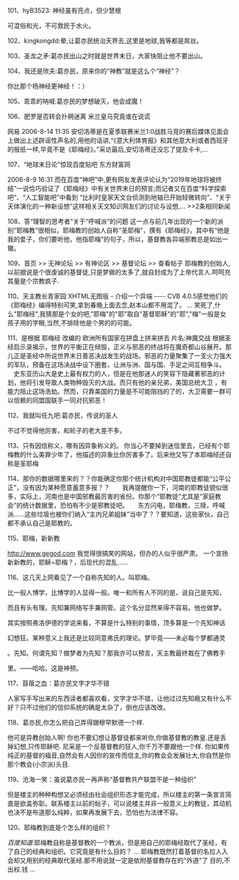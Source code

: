 101、hyB3523: 神经虽有亮点，但少慧根

可混俗和光，不可救民于水火。

102、kingkongdd:晕,让葛亦民统治天界去,这里是地球,我等都是屌丝。

103、圣龙之矛:葛亦民出山之时就是世界末日，大家快阻止他不要出山。

104、我还是欣夫:葛亦民，原来你的“神教”就是这么个“神经”？

你比那个杨神经更神经！：）

105、乖乖的呐喊:葛亦民的梦想破灭，他会成魔！

106、肥罗是否转会扑朔迷离 米兰皇马究竟谁在说谎

网易 2006-8-14 11:35 安切洛蒂是在夏季联赛米兰1:0战胜马竞的赛后媒体见面会上做出上述辟谣性声名的,用他的话讲,“《意大利体育报》和其他意大利或者西班牙的报纸一样,毕竟不是《耶梅经》。”采访最后,安切洛蒂还没忘了提及卡卡,...

107、“地球末日论”惊现百度贴吧 东方财富网

2006-8-9 16:31 而在百度“神吧”中,更有网友发表评论认为“2019年地球将被终结”一说恰巧验证了《耶梅经》中有关世界末日的预言;而记者又在百度“科学探索吧”、“人工智能吧”中看到 “比利时皇家天文台侦测到地轴已开始轻微转向”、“关于天体演化的一种新设想”这样相关天文知识网友们的讨论与设想,... >>2条相同新闻

108、答“理智的思考者”关于“呼喊派”的问题 这一点与前几年出现的一个新的派别“耶梅教”很相似，耶梅教的创始人自称“圣耶梅”，撰有《耶梅经》，其中有“他是我的爱子，你们要听他，他指耶梅”的句子，所以，基督教各异端邪教总是如出一辙。

109、首页 >> 无神论坛 >> 有神论区 >> 基督论坛 >> 查看帖子 耶梅教的创始人,以前据说是个很虔诚的基督徒,只是梦做的太多了,就自封成为了上帝代言人.呵呵充其量是个宗教疯子.

110、天主教长青家园 XHTML无图版 - 介绍一个异端 ---- CVB 4.0.5感觉他们的《耶梅经》编得特别可笑,拿到春晚上面去念,赵本山都不用混了。 ... 笑死了,什么"耶梅经",我猜那是个女的吧,"耶梅"的"耶"取自"基督耶稣"的"耶","梅"一般是女孩子用的字眼,当然,不排除他是个男的的可能。

111、是根据 耶梅经 改编的 欧洲所有国家在拼盘上拼来拼去
片名:神魔交战  根据圣经启示录揭示，世界的平衡正在倾毁，正义与邪恶的终战将在魔奇都山谷展开。那儿正是圣经中所说世界末日善恶决战发生的战场。邪恶的力量聚集了一支火力强大的军队，预备在这场决战中设下圈套，让洲与洲、国与国、手足之间互相争斗。 　史东亚历山大是史上最有权力的人，但是在他那迷人的笑容下隐藏著邪恶的计划，他将引发导致人类物种毁灭的大战。而只有他的亲兄弟，美国总统大卫 ，有能力阻止这场浩劫。然而，只靠美国的力量是不可能阻挡的了的，大卫需要一群可以信赖的同盟国联手一同对抗邪恶！

112、我就叫任九吧:葛亦民，传说的圣人

不过不觉得他厉害，和轮子的老大差不多。

113、只有因信称义，哪有因异象称义的。 你当心不要掉到迷信里去，已经有个耶梅教的什么美罪少年了，他描述的异象比你厉害多了。后来他又写了本耶梅经还自称是圣耶梅

114、那你的数据哪里来的？？你能确定你那个统计机构对中国耶教徒都能“公平公正”，没有因为某种愿意蓄意多报？？　　我再提醒你一下，河南的耶教徒貌似很多，实际上，河南也是中国邪教最厉害的省份。你那个“耶教徒”尤其是“家庭教会”的统计数据里，恐怕有不少是邪教徒吧。　　东方闪电，耶梅教，三赎，呼喊派……这些垃圾也被你们纳入“主内兄弟姐妹”当中了？？要知道，这些家伙，自己都不承认自己是耶教的。

115、耶梅，新新教

http://www.gegod.com 我觉得很搞笑的网站，但办的人似乎很严肃。 一个宣扬新新教的，耶稣=耶梅？，后现代的混乱……

116、这几天上网看见了一个自称先知的人。叫耶梅。

比一般人博学，比博学的人显得一般。唯一和所有人不同的是，说自己是先知，


而且有头有理。先知兼网络写手兼网管。这个名分显然来得不容易。他也做梦。


其实按照弗洛伊德的学说来看，不算是什么特别的事情，顶多算是一个先知神话


幻想狂。某种意义上我还是比较同意弗氏的理论。梦毕竟——未必每个梦都通灵


。先知。何谓先知？做梦者为先知？那我亦可以预言，天主教最终栽在了佛教手


里。——哈哈。这是神预。


117、苜蓿之血：葛亦民文字才华不错

人家写手写出来的东西读者都喜欢看，文字才华不错，让他过过先知瘾又有什么不好？只不过他们的信仰系统的确是太杂了，倒也应该改改。

118、葛亦民,你怎么把自己弄得跟穆罕默德一个样.

他可是异教创始人啊!
你也不要幻想让基督徒都来听你,你做基督教的教皇.还是丢掉幻想,只传耶稣吧.
尼采是一个反基督教的狂人,你千万不要跟他一个样.
你如果传纯正的基督的福音,自然会有人因你的宣传而信主,你的教会会发展壮大,你自然是你那个教会(小宗派)头目.

119、沧海一笑：虽说葛亦民一再声称“基督教共产联盟不是一种组织”

但是楼主的种种构想又必须经由社会组织形态才能完成，所以楼主的第一条宣言简直是欲盖弥彰。联系楼主以前的帖子，可以说楼主并非一般意义上的教徒，其动机也决不是布道那么纯粹，如果再发展下去，恐怕也为法律不容。

120、耶梅教到底是个怎么样的组织？

_百度知道_:耶梅教自称是基督教的一个教派，但是用自己的耶梅经取代了圣经，有了自己的经典和组织。它究竟是有什么目的？ 
... 耶梅教既然打着基督的名拉人入会却又用别的经典取代圣经.那不用说就一定是依附基督教存在的"外道"了 目的,不出权.钱 ...